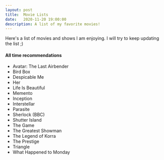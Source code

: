 ```yaml
---
layout: post
title:  Movie Lists
date:   2020-11-20 19:00:00
description: A list of my favorite movies!
---
```

Here's a list of movies and shows I am enjoying. I will try to keep updating the list ;)

#### All time recommendations

<ul>
<li>Avatar: The Last Airbender</li>
<li>Bird Box</li>
<li>Despicable Me</li>
<li>Her</li>
<li>Life Is Beautiful</li>
<li>Memento</li>
<li>Inception</li>
<li>Interstellar</li>
<li>Parasite</li>
<li>Sherlock (BBC)</li>
<li>Shutter Island</li>
<li>The Game</li>
<li>The Greatest Showman</li>
<li>The Legend of Korra</li>
<li>The Prestige</li>
<li>Triangle</li>
<li>What Happened to Monday</li>
</ul>
